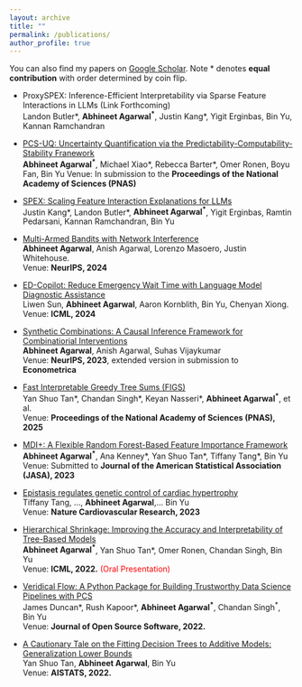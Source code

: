 ```yaml
---
layout: archive
title: ""
permalink: /publications/
author_profile: true
---
```


You can also find my papers on [Google Scholar](https://scholar.google.com/citations?user=8282541233&hl=en). Note \* denotes **equal contribution** with order determined by coin flip. 



* ProxySPEX: Inference-Efficient Interpretability via Sparse Feature Interactions in LLMs (Link Forthcoming)<br>
 Landon Butler\*, **Abhineet Agarwal<sup>*</sup>**, Justin Kang\*, Yigit Erginbas, Bin Yu, Kannan Ramchandran

* [PCS-UQ: Uncertainty Quantification via the Predictability-Computability-Stability Franework](https://arxiv.org/abs/2505.08784)<br>
**Abhineet Agarwal<sup>*</sup>**, Michael Xiao\*, Rebecca Barter\*, Omer Ronen, Boyu Fan, Bin Yu
  Venue: In submission to the **Proceedings of the National Academy of Sciences (PNAS)**
  
* [SPEX: Scaling Feature Interaction Explanations for LLMs](https://arxiv.org/abs/2502.13870)<br>
Justin Kang\*, Landon Butler\*, **Abhineet Agarwal<sup>*</sup>**, Yigit Erginbas, Ramtin Pedarsani, Kannan Ramchandran, Bin Yu 
  
* [Multi-Armed Bandits with Network Interference](https://arxiv.org/abs/2405.18621)<br>
  **Abhineet Agarwal**, Anish Agarwal, Lorenzo Masoero, Justin Whitehouse. \
  Venue: **NeurIPS, 2024**

* [ED-Copilot: Reduce Emergency Wait Time with Language Model Diagnostic Assistance](https://arxiv.org/pdf/2402.13448)<br>
  Liwen Sun, **Abhineet Agarwal**, Aaron Kornblith, Bin Yu, Chenyan Xiong. \
  Venue: **ICML, 2024**

* [Synthetic Combinations: A Causal Inference Framework for Combinatiorial Interventions](https://arxiv.org/abs/2303.14226)<br>
  **Abhineet Agarwal**, Anish Agarwal, Suhas Vijaykumar \
  Venue: **NeurIPS, 2023**, extended version in submission to **Econometrica**

* [Fast Interpretable Greedy Tree Sums (FIGS)](https://www.pnas.org/doi/10.1073/pnas.2310151122)<br>
  Yan Shuo Tan\*, Chandan Singh\*, Keyan Nasseri\*, **Abhineet Agarwal<sup>*</sup>**, et al. \
  Venue: **Proceedings of the National Academy of Sciences (PNAS), 2025**

* [MDI+: A Flexible Random Forest-Based Feature Importance Framework](https://arxiv.org/abs/2307.01932)<br>
  **Abhineet Agarwal<sup>*</sup>**, Ana Kenney\*, Yan Shuo Tan\*, Tiffany Tang\*, Bin Yu \
  Venue: Submitted to **Journal of the American Statistical Association (JASA), 2023**

* [Epistasis regulates genetic control of cardiac hypertrophy](https://www.ncbi.nlm.nih.gov/pmc/articles/PMC10659487/)<br>
  Tiffany Tang, ..., **Abhineet Agarwal**,... Bin Yu  \
  Venue: **Nature Cardiovascular Research, 2023**

* [Hierarchical Shrinkage: Improving the Accuracy and Interpretability of Tree-Based Models](https://arxiv.org/abs/2202.00858)<br>
  **Abhineet Agarwal<sup>*</sup>**, Yan Shuo Tan\*, Omer Ronen, Chandan Singh, Bin Yu  \
  Venue: **ICML, 2022.** <span style="color: red"> (Oral Presentation) </span>
  
* [Veridical Flow: A Python Package for Building Trustworthy Data Science Pipelines with PCS](https://joss.theoj.org/papers/10.21105/joss.03895.pdf)<br>
James Duncan\*, Rush Kapoor\*, **Abhineet Agarwal<sup>*</sup>**, Chandan Singh<sup>*</sup>, Bin Yu\
Venue: **Journal of Open Source Software, 2022.**

* [A Cautionary Tale on the Fitting Decision Trees to Additive Models: Generalization Lower Bounds](https://arxiv.org/abs/2110.09626)<br>
  Yan Shuo Tan, **Abhineet Agarwal**, Bin Yu  \
  Venue: **AISTATS, 2022.**


  
